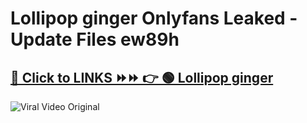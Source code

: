 
 # Lollipop ginger Onlyfans Leaked - Update Files ew89h

## <h2><a href="https://clipsfans.com/Lollipop_ginger&ref=git">🔗 Click to LINKS ⏩⏩ 👉 🟢 Lollipop ginger </a></h2>

<a href="https://clipsfans.com/Lollipop_ginger&ref=git" rel="nofollow" data-target="animated-image.originalLink"><img src="https://i.ibb.co.com/xMMVF88/686577567.gif" alt="Viral Video Original" style="max-width: 100%; display: inline-block;" data-target="animated-image.originalImage"></a>

